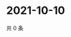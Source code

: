 # 2021-10-10

共 0 条

<!-- BEGIN WEIBO -->
<!-- 最后更新时间 Sun Oct 10 2021 02:00:34 GMT+0800 (China Standard Time) -->

<!-- END WEIBO -->
